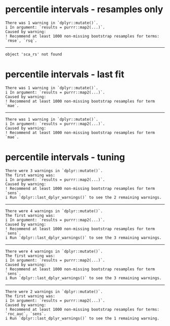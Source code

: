 # percentile intervals - resamples only

    There was 1 warning in `dplyr::mutate()`.
    i In argument: `results = purrr::map2(...)`.
    Caused by warning:
    ! Recommend at least 1000 non-missing bootstrap resamples for terms: `rmse`, `rsq`.

---

    object 'sca_rs' not found

# percentile intervals - last fit

    There was 1 warning in `dplyr::mutate()`.
    i In argument: `results = purrr::map2(...)`.
    Caused by warning:
    ! Recommend at least 1000 non-missing bootstrap resamples for term `mae`.

---

    There was 1 warning in `dplyr::mutate()`.
    i In argument: `results = purrr::map2(...)`.
    Caused by warning:
    ! Recommend at least 1000 non-missing bootstrap resamples for term `mae`.

# percentile intervals - tuning

    There were 3 warnings in `dplyr::mutate()`.
    The first warning was:
    i In argument: `results = purrr::map2(...)`.
    Caused by warning:
    ! Recommend at least 1000 non-missing bootstrap resamples for term `sens`.
    i Run `dplyr::last_dplyr_warnings()` to see the 2 remaining warnings.

---

    There were 4 warnings in `dplyr::mutate()`.
    The first warning was:
    i In argument: `results = purrr::map2(...)`.
    Caused by warning:
    ! Recommend at least 1000 non-missing bootstrap resamples for term `sens`.
    i Run `dplyr::last_dplyr_warnings()` to see the 3 remaining warnings.

---

    There were 4 warnings in `dplyr::mutate()`.
    The first warning was:
    i In argument: `results = purrr::map2(...)`.
    Caused by warning:
    ! Recommend at least 1000 non-missing bootstrap resamples for term `sens`.
    i Run `dplyr::last_dplyr_warnings()` to see the 3 remaining warnings.

---

    There were 2 warnings in `dplyr::mutate()`.
    The first warning was:
    i In argument: `results = purrr::map2(...)`.
    Caused by warning:
    ! Recommend at least 1000 non-missing bootstrap resamples for terms: `roc_auc`, `sens`.
    i Run `dplyr::last_dplyr_warnings()` to see the 1 remaining warning.

